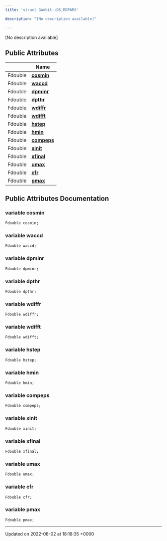 ```yaml
---
title: 'struct Gambit::DS_RDPARS'

description: "[No description available]"

---
```









[No description available]

## Public Attributes

|                | Name           |
| -------------- | -------------- |
| Fdouble | **[cosmin](/documentation/code/main/classes/structgambit_1_1ds__rdpars/#variable-cosmin)**  |
| Fdouble | **[waccd](/documentation/code/main/classes/structgambit_1_1ds__rdpars/#variable-waccd)**  |
| Fdouble | **[dpminr](/documentation/code/main/classes/structgambit_1_1ds__rdpars/#variable-dpminr)**  |
| Fdouble | **[dpthr](/documentation/code/main/classes/structgambit_1_1ds__rdpars/#variable-dpthr)**  |
| Fdouble | **[wdiffr](/documentation/code/main/classes/structgambit_1_1ds__rdpars/#variable-wdiffr)**  |
| Fdouble | **[wdifft](/documentation/code/main/classes/structgambit_1_1ds__rdpars/#variable-wdifft)**  |
| Fdouble | **[hstep](/documentation/code/main/classes/structgambit_1_1ds__rdpars/#variable-hstep)**  |
| Fdouble | **[hmin](/documentation/code/main/classes/structgambit_1_1ds__rdpars/#variable-hmin)**  |
| Fdouble | **[compeps](/documentation/code/main/classes/structgambit_1_1ds__rdpars/#variable-compeps)**  |
| Fdouble | **[xinit](/documentation/code/main/classes/structgambit_1_1ds__rdpars/#variable-xinit)**  |
| Fdouble | **[xfinal](/documentation/code/main/classes/structgambit_1_1ds__rdpars/#variable-xfinal)**  |
| Fdouble | **[umax](/documentation/code/main/classes/structgambit_1_1ds__rdpars/#variable-umax)**  |
| Fdouble | **[cfr](/documentation/code/main/classes/structgambit_1_1ds__rdpars/#variable-cfr)**  |
| Fdouble | **[pmax](/documentation/code/main/classes/structgambit_1_1ds__rdpars/#variable-pmax)**  |

## Public Attributes Documentation

### variable cosmin

```
Fdouble cosmin;
```


### variable waccd

```
Fdouble waccd;
```


### variable dpminr

```
Fdouble dpminr;
```


### variable dpthr

```
Fdouble dpthr;
```


### variable wdiffr

```
Fdouble wdiffr;
```


### variable wdifft

```
Fdouble wdifft;
```


### variable hstep

```
Fdouble hstep;
```


### variable hmin

```
Fdouble hmin;
```


### variable compeps

```
Fdouble compeps;
```


### variable xinit

```
Fdouble xinit;
```


### variable xfinal

```
Fdouble xfinal;
```


### variable umax

```
Fdouble umax;
```


### variable cfr

```
Fdouble cfr;
```


### variable pmax

```
Fdouble pmax;
```


-------------------------------

Updated on 2022-08-02 at 18:18:35 +0000